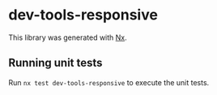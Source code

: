 # dev-tools-responsive

This library was generated with [Nx](https://nx.dev).

## Running unit tests

Run `nx test dev-tools-responsive` to execute the unit tests.
